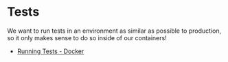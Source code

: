 # Tests

We want to run tests in an environment as similar as possible to production, so it only makes sense to do so inside of our containers!

- [Running Tests - Docker](https://courses.devopsdirective.com/docker-beginner-to-pro/lessons/11-development-workflow/03-tests)